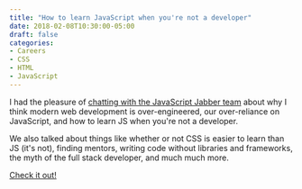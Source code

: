 ```yaml
---
title: "How to learn JavaScript when you're not a developer"
date: 2018-02-08T10:30:00-05:00
draft: false
categories:
- Careers
- CSS
- HTML
- JavaScript
---
```


I had the pleasure of [chatting with the JavaScript Jabber team](https://devchat.tv/js-jabber/jsj-299-learn-javascript-youre-not-developer-chris-ferdinandi) about why I think modern web development is over-engineered, our over-reliance on JavaScript, and how to learn JS when you're not a developer.

We also talked about things like whether or not CSS is easier to learn than JS (it's not), finding mentors, writing code without libraries and frameworks, the myth of the full stack developer, and much much more.

[Check it out!](https://devchat.tv/js-jabber/jsj-299-learn-javascript-youre-not-developer-chris-ferdinandi)